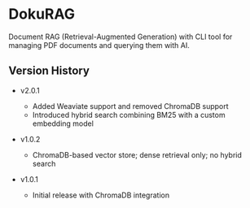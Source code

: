 # DokuRAG

Document RAG (Retrieval-Augmented Generation) with CLI tool for managing PDF documents and querying them with AI.

## Version History

- v2.0.1
  - Added Weaviate support and removed ChromaDB support
  - Introduced hybrid search combining BM25 with a custom embedding model

- v1.0.2
  - ChromaDB-based vector store; dense retrieval only; no hybrid search

- v1.0.1
  - Initial release with ChromaDB integration


